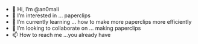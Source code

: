 - 👋 Hi, I’m @an0mali
- 👀 I’m interested in ... paperclips
- 🌱 I’m currently learning ... how to make more paperclips more efficiently
- 💞️ I’m looking to collaborate on ... making paperclips
- 📫 How to reach me ...you already have

<!---
an0mali/an0mali is a ✨ special ✨ repository because its `README.md` (this file) appears on your GitHub profile.
You can click the Preview link to take a look at your changes.
--->
